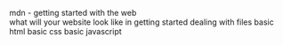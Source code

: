 mdn - getting started with the web
<br>what will your website look like in getting started
dealing with files
basic html
basic css
basic javascript
